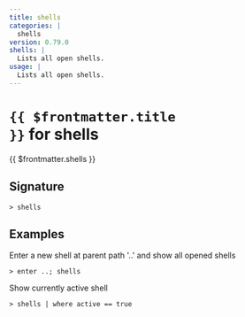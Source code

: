 ```yaml
---
title: shells
categories: |
  shells
version: 0.79.0
shells: |
  Lists all open shells.
usage: |
  Lists all open shells.
---
```


# <code>{{ $frontmatter.title }}</code> for shells

<div class='command-title'>{{ $frontmatter.shells }}</div>

## Signature

`> shells `

## Examples

Enter a new shell at parent path '..' and show all opened shells

```nushell
> enter ..; shells

```

Show currently active shell

```nushell
> shells | where active == true

```
